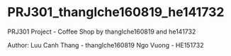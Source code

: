 # PRJ301_thanglche160819_he141732
PRJ301 Project - Coffee Shop by thanglche160819 and he141732


Author: Luu Canh Thang - thanglche160819
        Ngo Vuong - HE151732
